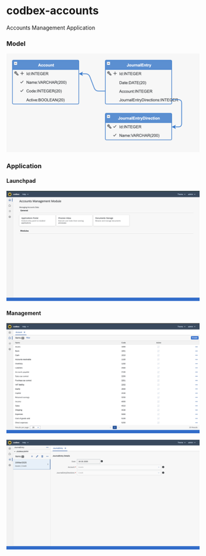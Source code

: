 # codbex-accounts

Accounts Management Application

### Model

![model](images/accounts-model.png)

### Application

#### Launchpad

![launchpad](images/accounts-launchpad.png)

#### Management

![management](images/accounts-account.png)

![management](images/accounts-journal-entry.png)